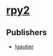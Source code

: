 # [rpy2](https://pypi.org/project/rpy2)



## Publishers
- [lgautier](https://pypi.org/user/lgautier)

